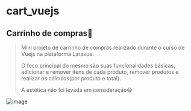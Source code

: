 # cart_vuejs
## **Carrinho de compras**🛒

> Mini projeto de carrinho de compras realizado durante o curso de Vuejs na plataforma Laravue.
>
> O foco principal do mesmo são suas funcionalidades básicas, adicionar e remover itens de cada produto, remover produtos e realizar os cálculos(por produto e total).
>
> A estética não foi levada em consideração😅



![image](https://user-images.githubusercontent.com/73074292/211904774-a96d9e63-1d16-4aa4-aa60-dcdbf752505a.png)

